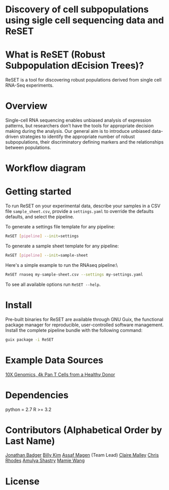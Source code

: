 # Discovery of cell subpopulations using sigle cell sequencing data and ReSET

# What is ReSET (Robust Subpopulation dEcision Trees)?

ReSET is a tool for discovering robust populations derived from single cell RNA-Seq experiments.

# Overview

Single-cell RNA sequencing enables unbiased analysis of expression patterns, but researchers don’t have the tools for appropriate decision making during the analysis. Our general aim is to introduce unbiased data-driven strategies to identify the appropriate number of robust subpopulations, their discriminatory defining markers and the relationships between populations.

# Workflow diagram


# Getting started

To run ReSET on your experimental data, describe your samples in a CSV
file `sample_sheet.csv`, provide a `settings.yaml` to override the
defaults defaults, and select the pipeline.

To generate a settings file template for any pipeline:
```sh
ReSET [pipeline] --init=settings
```

To generate a sample sheet template for any pipeline:
```sh
ReSET [pipeline] --init=sample-sheet
```

Here's a simple example to run the RNAseq pipeline:\
```sh
ReSET rnaseq my-sample-sheet.csv --settings my-settings.yaml
```

To see all available options run `ReSET --help`.

# Install
Pre-built binaries for ReSET are available through GNU Guix, the
functional package manager for reproducible, user-controlled software
management.  Install the complete pipeline bundle with the following
command:

```sh
guix package -i ReSET
```
# Example Data Sources
[10X Genomics, 4k Pan T Cells from a Healthy Donor](https://support.10xgenomics.com/single-cell-gene-expression/datasets/2.1.0/t_4k)

# Dependencies

python = 2.7
R >= 3.2

# Contributors (Alphabetical Order by Last Name)
[Jonathan Badger]()
[Billy Kim]()
[Assaf Magen]() (Team Lead)
[Claire Malley]()
[Chris Rhodes]()
[Amulya Shastry]()
[Mamie Wang]()


# License
